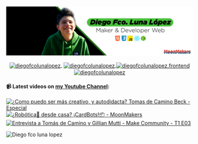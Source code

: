 ![Hi 👋, I'm Diego Fco Luna lopez, A passionate frontend developer 👨‍💻 from Hidalgo, Mexico 🇲🇽 ](./src/Banner_Github.jpeg)

<p align="center">
   <a href="https://youtube.com/moonmakers" target="blank" style='margin-right:4px'>
    <img align="center" src="https://cdn.jsdelivr.net/npm/simple-icons@3.0.1/icons/youtube.svg" alt="diegofcolunalopez" height="28px" width="28px" />
  </a>
  <a href="https://twitter.com/DiegoFr60708711" target="blank">
    <img align="center" src="https://cdn.jsdelivr.net/npm/simple-icons@3.0.1/icons/twitter.svg" alt="diegofcolunalopez" height="28px" width="28px" />
  </a>
  <a href="https://fb.com/DiegoFcoLuna" target="blank">
    <img align="center" src="https://cdn.jsdelivr.net/npm/simple-icons@3.0.1/icons/facebook.svg" alt="diegofcolunalopez.frontend" height="28px" width="28px" />
  </a>
  <a href="https://instagram.com/diegofcolunalopez" target="blank">
    <img align="center" src="https://cdn.jsdelivr.net/npm/simple-icons@3.0.1/icons/instagram.svg" alt="diegofcolunalopez" height="28px" width="28px" />
  </a>
</p>

#### 📹 Latest videos on [my Youtube Channel](https://youtube.com/moonmakers):

  <a href='https://www.youtube.com/watch?v=xoBSIiQ9EWU' target='_blank'>
    <img width='30%' src='https://img.youtube.com/vi/xoBSIiQ9EWU/mqdefault.jpg' alt='¿Como puedo ser más creativo, y autodidacta? Tomas de Camino Beck - Especial' />
  </a>
  <a href='https://www.youtube.com/watch?v=s4RHCZ-qcCw' target='_blank'>
    <img width='30%' src='https://img.youtube.com/vi/s4RHCZ-qcCw/mqdefault.jpg' alt='¿Robótica🤖 desde casa? ¡CardBots!📦 - MoonMakers' />
  </a>
  <a href='https://www.youtube.com/watch?v=lUUs0J2Wiyk' target='_blank'>
    <img width='30%' src='https://img.youtube.com/vi/lUUs0J2Wiyk/mqdefault.jpg' alt='Entrevista a Tomás de Camino y Gillian Mutti - Make Community - T1 E03' />
  </a>


![Diego fco luna lopez](https://github-readme-stats.vercel.app/api?username=Diego-Luna&show_icons=true&title_color=fff&icon_color=79ff97&text_color=9f9f9f&bg_color=151515)
